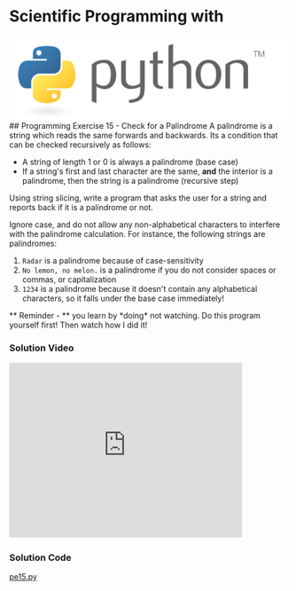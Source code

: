 # Scientific Programming with 
<img src="../../imgs/python.png"/>
## Programming Exercise 15 - Check for a Palindrome
A palindrome is a string which reads the same forwards and backwards.  Its a condition that can be checked recursively as follows:

- A string of length 1 or 0 is always a palindrome (base case)
- If a string's first and last character are the same, **and** the interior is a palindrome, then the string is a palindrome (recursive step)

Using string slicing, write a program that asks the user for a string and reports back if it is a palindrome or not.

Ignore case, and do not allow any non-alphabetical characters to interfere with the palindrome calculation.  For instance, the following strings are palindromes:

1. `Radar` is a palindrome because of case-sensitivity
1. `No lemon, no melon.` is a palindrome if you do not consider spaces or commas, or capitalization
1. `1234` is a palindrome because it doesn't contain any alphabetical characters, so it falls under the base case immediately!

<div class="highlight">** Reminder -  ** you learn by *doing* not watching.  Do this program yourself first!  Then watch how I did it!</div>

### Solution Video
<iframe width="420" height="315" src="https://www.youtube.com/embed/d03vzGLlh28" frameborder="0" allowfullscreen></iframe>

### Solution Code
[pe15.py](pe15.py)



